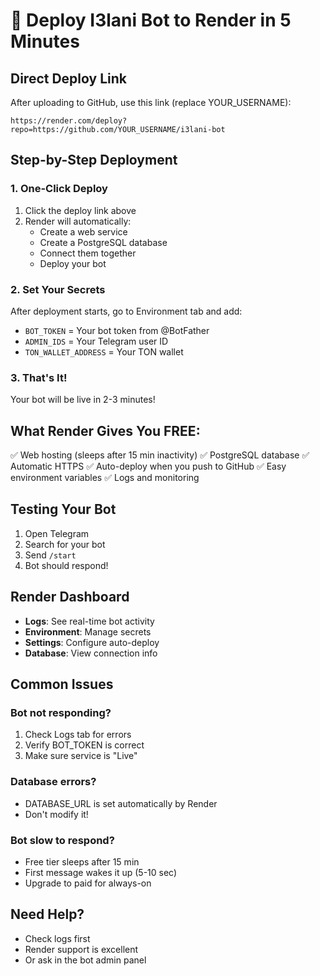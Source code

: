 # 🚀 Deploy I3lani Bot to Render in 5 Minutes

## Direct Deploy Link
After uploading to GitHub, use this link (replace YOUR_USERNAME):
```
https://render.com/deploy?repo=https://github.com/YOUR_USERNAME/i3lani-bot
```

## Step-by-Step Deployment

### 1. One-Click Deploy
1. Click the deploy link above
2. Render will automatically:
   - Create a web service
   - Create a PostgreSQL database
   - Connect them together
   - Deploy your bot

### 2. Set Your Secrets
After deployment starts, go to Environment tab and add:
- `BOT_TOKEN` = Your bot token from @BotFather
- `ADMIN_IDS` = Your Telegram user ID  
- `TON_WALLET_ADDRESS` = Your TON wallet

### 3. That's It!
Your bot will be live in 2-3 minutes!

## What Render Gives You FREE:
✅ Web hosting (sleeps after 15 min inactivity)
✅ PostgreSQL database 
✅ Automatic HTTPS
✅ Auto-deploy when you push to GitHub
✅ Easy environment variables
✅ Logs and monitoring

## Testing Your Bot
1. Open Telegram
2. Search for your bot
3. Send `/start`
4. Bot should respond!

## Render Dashboard
- **Logs**: See real-time bot activity
- **Environment**: Manage secrets
- **Settings**: Configure auto-deploy
- **Database**: View connection info

## Common Issues

### Bot not responding?
1. Check Logs tab for errors
2. Verify BOT_TOKEN is correct
3. Make sure service is "Live"

### Database errors?
- DATABASE_URL is set automatically by Render
- Don't modify it!

### Bot slow to respond?
- Free tier sleeps after 15 min
- First message wakes it up (5-10 sec)
- Upgrade to paid for always-on

## Need Help?
- Check logs first
- Render support is excellent
- Or ask in the bot admin panel